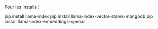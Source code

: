 Pour les installs :

pip install llama-index
pip install llama-index-vector-stores-mongodb
pip install llama-index-embeddings-openai